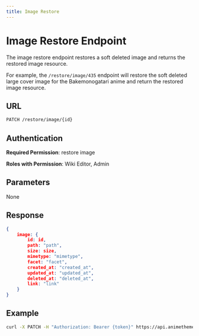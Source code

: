 ```yaml
---
title: Image Restore
---
```


# Image Restore Endpoint

The image restore endpoint restores a soft deleted image and returns the restored image resource.

For example, the `/restore/image/435` endpoint will restore the soft deleted large cover image for the Bakemonogatari anime and return the restored image resource.

## URL

```sh
PATCH /restore/image/{id}
```

## Authentication

**Required Permission**: restore image

**Roles with Permission**: Wiki Editor, Admin

## Parameters

None

## Response

```json
{
    image: {
        id: id,
        path: "path",
        size: size,
        mimetype: "mimetype",
        facet: "facet",
        created_at: "created_at",
        updated_at: "updated_at",
        deleted_at: "deleted_at",
        link: "link"
    }
}
```

## Example

```bash
curl -X PATCH -H "Authorization: Bearer {token}" https://api.animethemes.moe/restore/image/435
```
